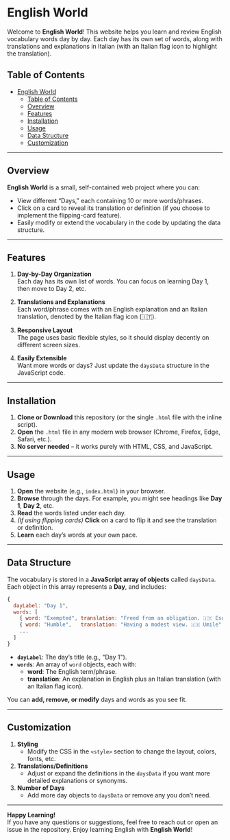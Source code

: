 # English World 

Welcome to **English World**! This website helps you learn and review English vocabulary words day by day. Each day has its own set of words, along with translations and explanations in Italian (with an Italian flag icon to highlight the translation).

## Table of Contents
- [English World](#english-world)
  - [Table of Contents](#table-of-contents)
  - [Overview](#overview)
  - [Features](#features)
  - [Installation](#installation)
  - [Usage](#usage)
  - [Data Structure](#data-structure)
  - [Customization](#customization)

---

## Overview
**English World** is a small, self-contained web project where you can:
- View different “Days,” each containing 10 or more words/phrases.
- Click on a card to reveal its translation or definition (if you choose to implement the flipping-card feature).
- Easily modify or extend the vocabulary in the code by updating the data structure.

---

## Features
1. **Day-by-Day Organization**  
   Each day has its own list of words. You can focus on learning Day 1, then move to Day 2, etc.

2. **Translations and Explanations**  
   Each word/phrase comes with an English explanation and an Italian translation, denoted by the Italian flag icon (🇮🇹).

3. **Responsive Layout**  
   The page uses basic flexible styles, so it should display decently on different screen sizes.

4. **Easily Extensible**  
   Want more words or days? Just update the `daysData` structure in the JavaScript code.

---

## Installation
1. **Clone or Download** this repository (or the single `.html` file with the inline script).
2. **Open** the `.html` file in any modern web browser (Chrome, Firefox, Edge, Safari, etc.).
3. **No server needed** – it works purely with HTML, CSS, and JavaScript.

---

## Usage
1. **Open** the website (e.g., `index.html`) in your browser.
2. **Browse** through the days. For example, you might see headings like **Day 1**, **Day 2**, etc.
3. **Read** the words listed under each day.  
4. *(If using flipping cards)* **Click** on a card to flip it and see the translation or definition.  
5. **Learn** each day’s words at your own pace.

---

## Data Structure
The vocabulary is stored in a **JavaScript array of objects** called `daysData`. Each object in this array represents a **Day**, and includes:
  ```js
  {
    dayLabel: "Day 1",
    words: [
      { word: "Exempted", translation: "Freed from an obligation. 🇮🇹 Esonerato" },
      { word: "Humble",   translation: "Having a modest view. 🇮🇹 Umile" },
      ...
    ]
  }
  ```
- **`dayLabel`**: The day’s title (e.g., "Day 1").  
- **`words`**: An array of `word` objects, each with:
  - **word**: The English term/phrase.
  - **translation**: An explanation in English plus an Italian translation (with an Italian flag icon).

You can **add, remove, or modify** days and words as you see fit.

---

## Customization
1. **Styling**  
   - Modify the CSS in the `<style>` section to change the layout, colors, fonts, etc.
2. **Translations/Definitions**  
   - Adjust or expand the definitions in the `daysData` if you want more detailed explanations or synonyms.
3. **Number of Days**  
   - Add more day objects to `daysData` or remove any you don’t need.

---

**Happy Learning!**  
If you have any questions or suggestions, feel free to reach out or open an issue in the repository. Enjoy learning English with **English World**!